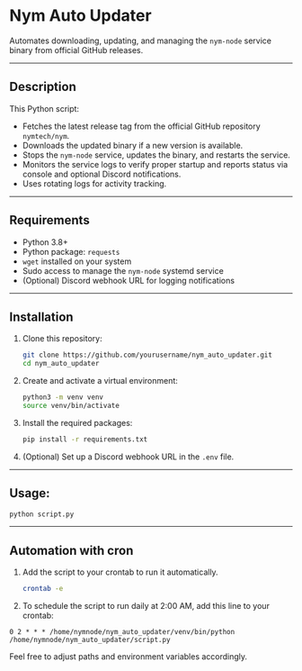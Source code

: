 # Nym Auto Updater

Automates downloading, updating, and managing the `nym-node` service binary from official GitHub releases.

---

## Description

This Python script:

- Fetches the latest release tag from the official GitHub repository `nymtech/nym`.
- Downloads the updated binary if a new version is available.
- Stops the `nym-node` service, updates the binary, and restarts the service.
- Monitors the service logs to verify proper startup and reports status via console and optional Discord notifications.
- Uses rotating logs for activity tracking.

---

## Requirements

- Python 3.8+  
- Python package: `requests`  
- `wget` installed on your system  
- Sudo access to manage the `nym-node` systemd service  
- (Optional) Discord webhook URL for logging notifications  

---

## Installation

1. Clone this repository:

   ```bash
   git clone https://github.com/yourusername/nym_auto_updater.git
   cd nym_auto_updater
   ```

2. Create and activate a virtual environment:

   ```bash
   python3 -m venv venv
   source venv/bin/activate
   ```

3. Install the required packages:

   ```bash
   pip install -r requirements.txt
   ```

4. (Optional) Set up a Discord webhook URL in the `.env` file.

---

## Usage:

   ```bash
   python script.py
   ```

---

## Automation with cron

1. Add the script to your crontab to run it automatically.

   ```bash
   crontab -e
   ```

2. To schedule the script to run daily at 2:00 AM, add this line to your crontab:

```cron
0 2 * * * /home/nymnode/nym_auto_updater/venv/bin/python /home/nymnode/nym_auto_updater/script.py
```

Feel free to adjust paths and environment variables accordingly.
